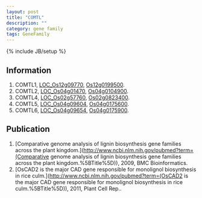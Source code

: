```yaml
---
layout: post
title: "COMTL"
description: ""
category: gene family
tags: GeneFamily
---
```

{% include JB/setup %}

## Information
1. COMTL1, [LOC_Os12g09770](http://rice.plantbiology.msu.edu/cgi-bin/ORF_infopage.cgi?orf=LOC_Os12g09770), [Os12g0199500](http://rapdb.dna.affrc.go.jp/viewer/gbrowse_details/irgsp1?name=Os12g0199500).
2. COMTL2, [LOC_Os04g01470](http://rice.plantbiology.msu.edu/cgi-bin/ORF_infopage.cgi?orf=LOC_Os04g01470), [Os04g0104900](http://rapdb.dna.affrc.go.jp/viewer/gbrowse_details/irgsp1?name=Os04g0104900).
3. COMTL4, [LOC_Os02g57760](http://rice.plantbiology.msu.edu/cgi-bin/ORF_infopage.cgi?orf=LOC_Os02g57760), [Os02g0823400](http://rapdb.dna.affrc.go.jp/viewer/gbrowse_details/irgsp1?name=Os02g0823400).
4. COMTL5, [LOC_Os04g09604](http://rice.plantbiology.msu.edu/cgi-bin/ORF_infopage.cgi?orf=LOC_Os04g09604), [Os04g0175600](http://rapdb.dna.affrc.go.jp/viewer/gbrowse_details/irgsp1?name=Os04g0175600).
5. COMTL6, [LOC_Os04g09654](http://rice.plantbiology.msu.edu/cgi-bin/ORF_infopage.cgi?orf=LOC_Os04g09654), [Os04g0175900](http://rapdb.dna.affrc.go.jp/viewer/gbrowse_details/irgsp1?name=Os04g0175900).

## Publication
1. [Comparative genome analysis of lignin biosynthesis gene families across the plant kingdom.](http://www.ncbi.nlm.nih.gov/pubmed?term=(Comparative genome analysis of lignin biosynthesis gene families across the plant kingdom.%5BTitle%5D)), 2009, BMC Bioinformatics.
2. [OsCAD2 is the major CAD gene responsible for monolignol biosynthesis in rice culm.](http://www.ncbi.nlm.nih.gov/pubmed?term=(OsCAD2 is the major CAD gene responsible for monolignol biosynthesis in rice culm.%5BTitle%5D)), 2011, Plant Cell Rep..


